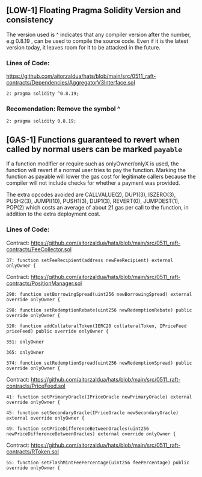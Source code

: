 ## [LOW-1] Floating Pragma Solidity Version and consistency

The version used is ^  indicates that any compiler version after the number, e.g 0.8.19 , can be used to compile the source code.
Even if it is the latest version today, it leaves room for it to be attacked in the future.

### Lines of Code:

https://github.com/aitorzaldua/hats/blob/main/src/0511_raft-contracts/Dependencies/AggregatorV3Interface.sol

`2: pragma solidity ^0.8.19;`

### Recomendation: Remove the symbol ^

`2: pragma solidity 0.8.19;`

## [GAS-1] Functions guaranteed to revert when called by normal users can be marked `payable`

If a function modifier or require such as onlyOwner/onlyX is used, the function will revert if a normal user tries to pay the function. Marking the function as payable will lower the gas cost for legitimate callers because the compiler will not include checks for whether a payment was provided. 

The extra opcodes avoided are CALLVALUE(2), DUP1(3), ISZERO(3), PUSH2(3), JUMPI(10), PUSH1(3), DUP1(3), REVERT(0), JUMPDEST(1), POP(2) which costs an average of about 21 gas per call to the function, in addition to the extra deployment cost.

### Lines of Code:

Contract: https://github.com/aitorzaldua/hats/blob/main/src/0511_raft-contracts/FeeCollector.sol

`37: function setFeeRecipient(address newFeeRecipient) external onlyOwner {`


Contract: https://github.com/aitorzaldua/hats/blob/main/src/0511_raft-contracts/PositionManager.sol

`290: function setBorrowingSpread(uint256 newBorrowingSpread) external override onlyOwner {`

`298: function setRedemptionRebate(uint256 newRedemptionRebate) public override onlyOwner {`

`320: function addCollateralToken(IERC20 collateralToken, IPriceFeed priceFeed) public override onlyOwner {`

`351: onlyOwner`

`365: onlyOwner`

`374: function setRedemptionSpread(uint256 newRedemptionSpread) public override onlyOwner {`


Contract: https://github.com/aitorzaldua/hats/blob/main/src/0511_raft-contracts/PriceFeed.sol

`41: function setPrimaryOracle(IPriceOracle newPrimaryOracle) external override onlyOwner {`

`45: function setSecondaryOracle(IPriceOracle newSecondaryOracle) external override onlyOwner {`

`49: function setPriceDifferenceBetweenOracles(uint256 newPriceDifferenceBetweenOracles) external override onlyOwner {`

Contract: https://github.com/aitorzaldua/hats/blob/main/src/0511_raft-contracts/RToken.sol

`55: function setFlashMintFeePercentage(uint256 feePercentage) public override onlyOwner {`